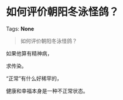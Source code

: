 # 如何评价朝阳冬泳怪鸽？

Tags: **None**

> 如何评价朝阳冬泳怪鸽？

如果他算有精神病，

求传染。

  


“正常”有什么好稀罕的，

健康和幸福本身是一种不正常状态。



